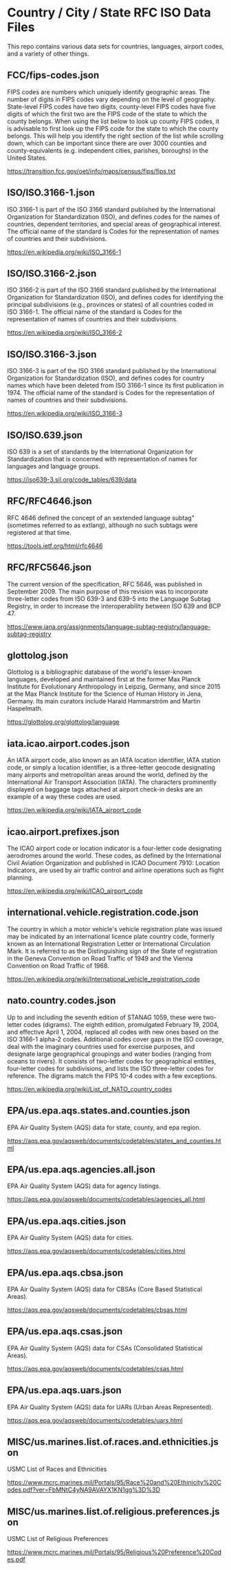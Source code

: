 # Country / City / State RFC ISO Data Files

This repo contains various data sets for countries, languages, airport codes, and a variety of other things.

## FCC/fips-codes.json

FIPS codes are numbers which uniquely identify geographic areas.  The number of
digits in FIPS codes vary depending on the level of geography.  State-level FIPS
codes have two digits, county-level FIPS codes have five digits of which the
first two are the FIPS code of the state to which the county belongs.  When
using the list below to look up county FIPS codes, it is advisable to first look
up the FIPS code for the state to which the county belongs.  This will help you
identify the right section of the list while scrolling down, which can be
important since there are over 3000 counties and county-equivalents (e.g.
independent cities, parishes, boroughs) in the United States.

https://transition.fcc.gov/oet/info/maps/census/fips/fips.txt

## ISO/ISO.3166-1.json

ISO 3166-1 is part of the ISO 3166 standard published by the International Organization for Standardization (ISO), and defines codes for the names of countries, dependent territories, and special areas of geographical interest. The official name of the standard is Codes for the representation of names of countries and their subdivisions.

https://en.wikipedia.org/wiki/ISO_3166-1

## ISO/ISO.3166-2.json

ISO 3166-2 is part of the ISO 3166 standard published by the International Organization for Standardization (ISO), and defines codes for identifying the principal subdivisions (e.g., provinces or states) of all countries coded in ISO 3166-1. The official name of the standard is Codes for the representation of names of countries and their subdivisions.

https://en.wikipedia.org/wiki/ISO_3166-2

## ISO/ISO.3166-3.json

ISO 3166-3 is part of the ISO 3166 standard published by the International Organization for Standardization (ISO), and defines codes for country names which have been deleted from ISO 3166-1 since its first publication in 1974. The official name of the standard is Codes for the representation of names of countries and their subdivisions.

https://en.wikipedia.org/wiki/ISO_3166-3

## ISO/ISO.639.json

ISO 639 is a set of standards by the International Organization for Standardization that is concerned with representation of names for languages and language groups.

https://iso639-3.sil.org/code_tables/639/data

## RFC/RFC4646.json

RFC 4646 defined the concept of an sextended language subtag" (sometimes referred to as extlang), although no such subtags were registered at that time.

https://tools.ietf.org/html/rfc4646

## RFC/RFC5646.json

The current version of the specification, RFC 5646, was published in September 2009. The main purpose of this revision was to incorporate three-letter codes from ISO 639-3 and 639-5 into the Language Subtag Registry, in order to increase the interoperability between ISO 639 and BCP 47.

https://www.iana.org/assignments/language-subtag-registry/language-subtag-registry

## glottolog.json

Glottolog is a bibliographic database of the world's lesser-known languages, developed and maintained first at the former Max Planck Institute for Evolutionary Anthropology in Leipzig, Germany, and since 2015 at the Max Planck Institute for the Science of Human History in Jena, Germany. Its main curators include Harald Hammarström and Martin Haspelmath.

https://glottolog.org/glottolog/language

## iata.icao.airport.codes.json

An IATA airport code, also known as an IATA location identifier, IATA station code, or simply a location identifier, is a three-letter geocode designating many airports and metropolitan areas around the world, defined by the International Air Transport Association (IATA). The characters prominently displayed on baggage tags attached at airport check-in desks are an example of a way these codes are used.

https://en.wikipedia.org/wiki/IATA_airport_code

## icao.airport.prefixes.json

The ICAO airport code or location indicator is a four-letter code designating aerodromes around the world. These codes, as defined by the International Civil Aviation Organization and published in ICAO Document 7910: Location Indicators, are used by air traffic control and airline operations such as flight planning.

https://en.wikipedia.org/wiki/ICAO_airport_code

## international.vehicle.registration.code.json

The country in which a motor vehicle's vehicle registration plate was issued may be indicated by an international licence plate country code, formerly known as an International Registration Letter or International Circulation Mark. It is referred to as the Distinguishing sign of the State of registration in the Geneva Convention on Road Traffic of 1949 and the Vienna Convention on Road Traffic of 1968.

https://en.wikipedia.org/wiki/International_vehicle_registration_code

## nato.country.codes.json

Up to and including the seventh edition of STANAG 1059, these were two-letter codes (digrams). The eighth edition, promulgated February 19, 2004, and effective April 1, 2004, replaced all codes with new ones based on the ISO 3166-1 alpha-2 codes. Additional codes cover gaps in the ISO coverage, deal with the imaginary countries used for exercise purposes, and designate large geographical groupings and water bodies (ranging from oceans to rivers). It consists of two-letter codes for geographical entities, four-letter codes for subdivisions, and lists the ISO three-letter codes for reference. The digrams match the FIPS 10-4 codes with a few exceptions.

https://en.wikipedia.org/wiki/List_of_NATO_country_codes

## EPA/us.epa.aqs.states.and.counties.json

EPA Air Quality System (AQS) data for state, county, and epa region.

https://aqs.epa.gov/aqsweb/documents/codetables/states_and_counties.html

## EPA/us.epa.aqs.agencies.all.json

EPA Air Quality System (AQS) data for agency listings.

https://aqs.epa.gov/aqsweb/documents/codetables/agencies_all.html

## EPA/us.epa.aqs.cities.json

EPA Air Quality System (AQS) data for cities.

https://aqs.epa.gov/aqsweb/documents/codetables/cities.html

## EPA/us.epa.aqs.cbsa.json

EPA Air Quality System (AQS) data for CBSAs (Core Based Statistical Areas).

https://aqs.epa.gov/aqsweb/documents/codetables/cbsas.html

## EPA/us.epa.aqs.csas.json

EPA Air Quality System (AQS) data for CSAs (Consolidated Statistical Areas).

https://aqs.epa.gov/aqsweb/documents/codetables/csas.html

## EPA/us.epa.aqs.uars.json

EPA Air Quality System (AQS) data for UARs (Urban Areas Represented).

https://aqs.epa.gov/aqsweb/documents/codetables/uars.html

## MISC/us.marines.list.of.races.and.ethnicities.json

USMC List of Races and Ethnicities

https://www.mcrc.marines.mil/Portals/95/Race%20and%20Ethinicity%20Codes.pdf?ver=FbMNtC4yNA9AVAYX1KN1gg%3D%3D

## MISC/us.marines.list.of.religious.preferences.json

USMC List of Religious Preferences

https://www.mcrc.marines.mil/Portals/95/Religious%20Preference%20Codes.pdf

